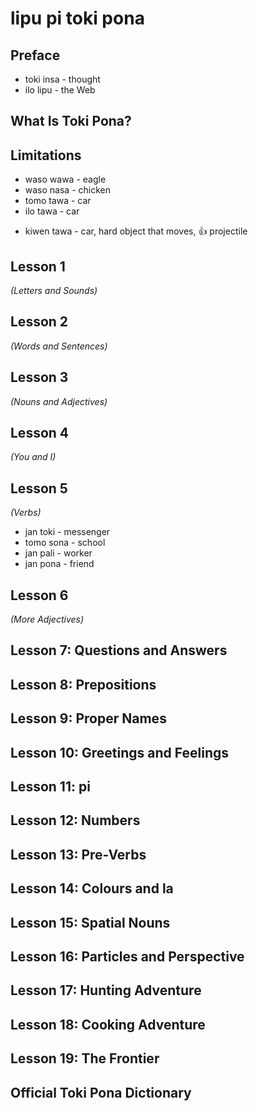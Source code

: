 # lipu pi toki pona

## Preface

* toki insa - thought
* ilo lipu - the Web

## What Is Toki Pona?

## Limitations

* waso wawa - eagle
* waso nasa - chicken
* tomo tawa - car
* ilo tawa - car
- kiwen tawa - car, hard object that moves, 👍 projectile

## Lesson 1
*(Letters and Sounds)*

## Lesson 2
*(Words and Sentences)*

## Lesson 3
*(Nouns and Adjectives)*

## Lesson 4
*(You and I)*

## Lesson 5
*(Verbs)*

* jan toki - messenger
* tomo sona - school
* jan pali - worker
* jan pona - friend

## Lesson 6
*(More Adjectives)*

## Lesson 7: Questions and Answers

## Lesson 8: Prepositions

## Lesson 9: Proper Names

## Lesson 10: Greetings and Feelings

## Lesson 11: pi

## Lesson 12: Numbers

## Lesson 13: Pre-Verbs

## Lesson 14: Colours and la

## Lesson 15: Spatial Nouns

## Lesson 16: Particles and Perspective

## Lesson 17: Hunting Adventure

## Lesson 18: Cooking Adventure

## Lesson 19: The Frontier


## Official Toki Pona Dictionary
